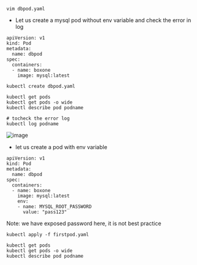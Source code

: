 ```
vim dbpod.yaml
```

- Let us create a mysql pod without env variable and check the error in log
```
apiVersion: v1
kind: Pod
metadata:
  name: dbpod
spec:
  containers:
  - name: boxone
    image: mysql:latest
```
```
kubectl create dbpod.yaml

kubectl get pods
kubectl get pods -o wide
kubectl describe pod podname

# tocheck the error log
kubectl log podname
```
![image](https://github.com/mahimanew/Kubernates/assets/24412769/6d727616-b96b-4137-90bb-88e53915f49a)


- let us create a pod with env variable
```
apiVersion: v1
kind: Pod
metadata:
  name: dbpod
spec:
  containers:
  - name: boxone
    image: mysql:latest
    env:
    - name: MYSQL_ROOT_PASSWORD
      value: "pass123"
```

Note: we have exposed password here, it is not best practice

```
kubectl apply -f firstpod.yaml

kubectl get pods
kubectl get pods -o wide
kubectl describe pod podname
```



